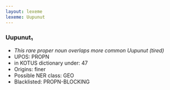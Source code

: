 ```yaml
---
layout: lexeme
lexeme: Uupunut
---
```


###  Uupunut₁

* _This rare proper noun overlaps more common *Uupunut* (tired)_
* UPOS:  PROPN
* in KOTUS dictionary under:  47
* Origins: finer 
* Possible NER class:  GEO
* Blacklisted:  PROPN-BLOCKING

